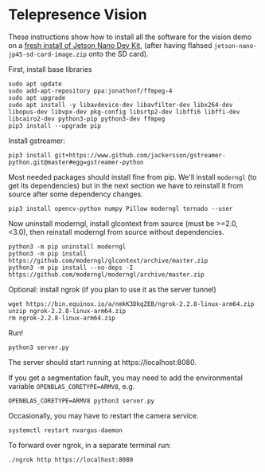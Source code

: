 # Telepresence Vision

These instructions show how to install all the software for the vision demo on a [fresh install of Jetson Nano Dev Kit](https://developer.nvidia.com/embedded/learn/get-started-jetson-nano-devkit), (after having flahsed `jetson-nano-jp45-sd-card-image.zip` onto the SD card).

First, install base libraries

    sudo apt update
    sudo add-apt-repository ppa:jonathonf/ffmpeg-4
    sudo apt upgrade
    sudo apt install -y libavdevice-dev libavfilter-dev libx264-dev libopus-dev libvpx-dev pkg-config libsrtp2-dev libffi6 libffi-dev libcairo2-dev python3-pip python3-dev ffmpeg
    pip3 install --upgrade pip
    
Install gstreamer:

    pip3 install git+https://www.github.com/jackersson/gstreamer-python.git@master#egg=gstreamer-python

Most needed packages should install fine from pip. We'll install `moderngl` (to get its dependencies) but in the next section we have to reinstall it from source after some dependency changes.

	pip3 install opencv-python numpy Pillow moderngl tornado --user 

Now uninstall moderngl, install glcontext from source (must be >=2.0, <3.0), then reinstall moderngl from source without dependencies.

    python3 -m pip uninstall moderngl
    python3 -m pip install https://github.com/moderngl/glcontext/archive/master.zip
    python3 -m pip install --no-deps -I https://github.com/moderngl/moderngl/archive/master.zip

Optional: install ngrok (if you plan to use it as the server tunnel)

    wget https://bin.equinox.io/a/nmkK3DkqZEB/ngrok-2.2.8-linux-arm64.zip
    unzip ngrok-2.2.8-linux-arm64.zip
    rm ngrok-2.2.8-linux-arm64.zip

Run! 

    python3 server.py 
    
The server should start running at https://localhost:8080.

If you get a segmentation fault, you may need to add the environmental variable `OPENBLAS_CORETYPE=ARMV8`, e.g.

    OPENBLAS_CORETYPE=ARMV8 python3 server.py

Occasionally, you may have to restart the camera service.

    systemctl restart nvargus-daemon

To forward over ngrok, in a separate terminal run:

    ./ngrok http https://localhost:8080
